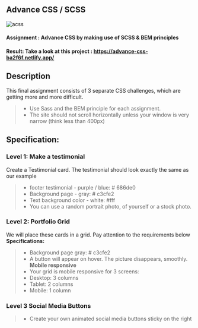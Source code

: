 ## Advance CSS / SCSS

![acss](https://user-images.githubusercontent.com/72910410/110764901-e02eec00-8253-11eb-8655-82691bd23b04.jpg)

#### **Assignment : Advance CSS by making use of SCSS & BEM principles**

#### **Result:** Take a look at this project : https://advance-css-ba2f6f.netlify.app/

## Description

This final assignment consists of 3 separate CSS challenges, which are getting more and more difficult.

>- Use Sass and the BEM principle for each assignment.
>- The site should not scroll horizontally unless your window is very narrow (think less than 400px)

## Specification:

### Level 1: Make a testimonial

Create a Testimonial card. The testimonial should look exactly the same as our example

>- footer testimonial - purple / blue: # 686de0
>- Background page - gray: # c3cfe2
>- Text background color - white: #fff
>- You can use a random portrait photo, of yourself or a stock photo.

### Level 2: Portfolio Grid

We will place these cards in a grid. Pay attention to the requirements below
**Specifications:**

>- Background page gray: # c3cfe2
>- A button will appear on hover. The picture disappears, smoothly.
  **Mobile responsive**
>- Your grid is mobile responsive for 3 screens:
>- Desktop: 3 columns
>- Tablet: 2 columns
>- Mobile: 1 column

### Level 3 Social Media Buttons

>- Create your own animated social media buttons sticky on the right
